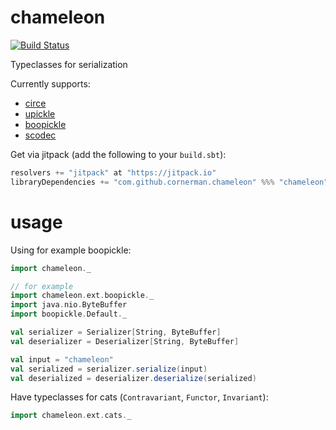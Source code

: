 # chameleon
[![Build Status](https://travis-ci.org/cornerman/chameleon.svg?branch=master)](https://travis-ci.org/cornerman/chameleon)

Typeclasses for serialization

Currently supports:
* [circe](https://github.com/circe/circe)
* [upickle](https://github.com/lihaoyi/upickle)
* [boopickle](https://github.com/suzaku-io/boopickle)
* [scodec](https://github.com/scodec/scodec)

Get via jitpack (add the following to your `build.sbt`):
```scala
resolvers += "jitpack" at "https://jitpack.io"
libraryDependencies += "com.github.cornerman.chameleon" %%% "chameleon" % "master-SNAPSHOT"
```

# usage

Using for example boopickle:

```scala
import chameleon._

// for example
import chameleon.ext.boopickle._
import java.nio.ByteBuffer
import boopickle.Default._

val serializer = Serializer[String, ByteBuffer]
val deserializer = Deserializer[String, ByteBuffer]

val input = "chameleon"
val serialized = serializer.serialize(input)
val deserialized = deserializer.deserialize(serialized)
```

Have typeclasses for cats (`Contravariant`, `Functor`, `Invariant`):
```scala
import chameleon.ext.cats._
```
